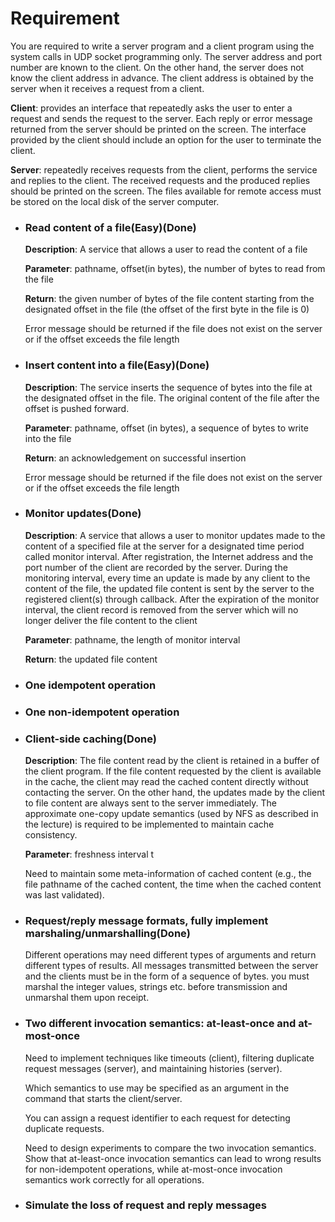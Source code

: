 # Requirement

You are required to write a server program and a client program using the system calls in UDP socket programming only. The server address and port number are known to the client. On the other hand, the server does not know the client address in advance. The client address is obtained by the server when it receives a request from a client.

**Client**: provides an interface that repeatedly asks the user to enter a request and sends the request to the server. Each reply or error message returned from the server should be printed on the screen. The interface provided by the client should include an option for the user to terminate the client.

**Server**: repeatedly receives requests from the client, performs the service and replies to the client. The received requests and the produced replies should be printed on the screen. The files available for remote access must be stored on the local disk of the server computer.

- ### Read content of a file(Easy)(Done)

  **Description**: A service that allows a user to read the content of a file

  **Parameter**: pathname, offset(in bytes), the number of bytes to read from the file

  **Return**: the given number of bytes of the file content starting from the designated offset in the file (the offset of the first byte in the file is 0)

  Error message should be returned if the file does not exist on the server or if the offset exceeds the file length

- ### Insert content into a file(Easy)(Done)

  **Description**: The service inserts the sequence of bytes into the file at the designated offset in the file. The original content of the file after the offset is pushed forward.

  **Parameter**: pathname, offset (in bytes), a sequence of bytes to write into the file

  **Return**: an acknowledgement on successful insertion

  Error message should be returned if the file does not exist on the server or if the offset exceeds the file length

- ### Monitor updates(Done)

  **Description**: A service that allows a user to monitor updates made to the content of a specified file at the server for a designated time period called monitor interval. After registration, the Internet address and the port number of the client are recorded by the server. During the monitoring interval, every time an update is made by any client to the content of the file, the updated file content is sent by the server to the registered client(s) through callback. After the expiration of the monitor interval, the client record is removed from the server which will no longer deliver the file content to the client

  **Parameter**: pathname, the length of monitor interval

  **Return**: the updated file content

- ### One idempotent operation

- ### One non-idempotent operation

- ### Client-side caching(Done)

  **Description**: The file content read by the client is retained in a buffer of the client program. If the file content requested by the client is available in the cache, the client may read the cached content directly without contacting the server. On the other hand, the updates made by the client to file content are always sent to the server immediately. The approximate one-copy update semantics (used by NFS as described in the lecture) is required to be implemented to maintain cache consistency.

  **Parameter**: freshness interval t

  Need to maintain some meta-information of cached content (e.g., the file pathname of the cached content, the time when the cached content was last validated).

- ### Request/reply message formats, fully implement marshaling/unmarshalling(Done)

  Different operations may need different types of arguments and return different types of results. All messages transmitted between the server and the clients must be in the form of a sequence of bytes.  you must marshal the integer values, strings etc. before transmission and unmarshal them upon receipt.

- ### Two different invocation semantics: at-least-once and at-most-once

  Need to implement techniques like timeouts (client), filtering duplicate request messages (server), and maintaining histories (server).

  Which semantics to use may be specified as an argument in the command that starts the client/server.

  You can assign a request identifier to each request for detecting duplicate requests.

  Need to design experiments to compare the two invocation semantics. Show that at-least-once invocation semantics can lead to wrong results for non-idempotent operations, while at-most-once invocation semantics work correctly for all operations. 

- ### Simulate the loss of request and reply messages
